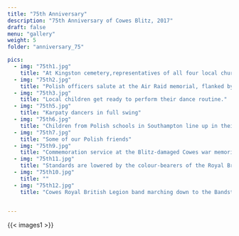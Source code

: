 ```yaml
---
title: "75th Anniversary"
description: "75th Anniversary of Cowes Blitz, 2017"
draft: false
menu: "gallery"
weight: 5
folder: "anniversary_75"

pics:
  - img: "75th1.jpg"
    title: "At Kingston cemetery,representatives of all four local churches are gathered for the service of remembrance"
  - img: "75th2.jpg"
    title: "Polish officers salute at the Air Raid memorial, flanked by standard bearers. A Royal Naval officer waits to lay a wreath. "
  - img: "75th3.jpg"
    title: "Local children get ready to perform their dance routine."
  - img: "75th5.jpg"
    title: "Karpaty dancers in full swing"
  - img: "75th6.jpg"
    title: "Children from Polish schools in Southampton line up in their colourful costumes in Kings Square, East Cowes"
  - img: "75th7.jpg"
    title: "Some of our Polish friends"
  - img: "75th9.jpg"
    title: "Commemoration service at the Blitz-damaged Cowes war memorial, now relocated to Northwood Park"
  - img: "75th11.jpg"
    title: "Standards are lowered by the colour-bearers of the Royal British Legion and the Polish contingent seen in the next picture"
  - img: "75th10.jpg"
    title: ""
  - img: "75th12.jpg"
    title: "Cowes Royal British Legion band marching down to the Bandstand, Cowes Parade" 

    
---
```


 {{< images1 >}}
